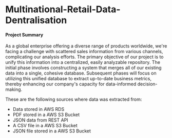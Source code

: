 # Multinational-Retail-Data-Dentralisation

#### Project Summary

As a global enterprise offering a diverse range of products worldwide, we're facing a challenge with scattered sales information from various channels, complicating our analysis efforts. The primary objective of our project is to unify this information into a centralized, easily analyzable repository. The initial phase involves constructing a system that merges all of our existing data into a single, cohesive database. Subsequent phases will focus on utilizing this unified database to extract up-to-date business metrics, thereby enhancing our company's capacity for data-informed decision-making.

These are the following sources where data was extracted from:
- Data stored in AWS RDS
- PDF stored in a AWS S3 Bucket
- JSON data from REST API
- A CSV file in a AWS S3 Bucket
- JSON file stored in a AWS S3 Bucket


